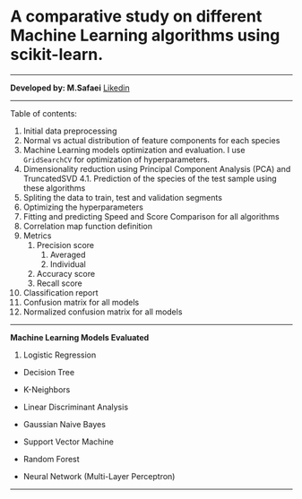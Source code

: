# A comparative study on different Machine Learning algorithms using scikit-learn. 


***
**Developed by: M.Safaei**
[Likedin](https://www.linkedin.com/in/mattsafaei/)
***

Table of contents:
1. Initial data preprocessing
2. Normal vs actual distribution of feature components for each species
3. Machine Learning models optimization and evaluation. I use `GridSearchCV` for optimization of hyperparameters. 
4. Dimensionality reduction using Principal Component Analysis (PCA) and TruncatedSVD
    4.1. Prediction of the species of the test sample using these algorithms
5. Spliting the data to train, test and validation segments
6. Optimizing the hyperparameters
7. Fitting and predicting Speed and Score Comparison for all algorithms
8. Correlation map function definition
9. Metrics
    1. Precision score
        1. Averaged
        3. Individual
    2. Accuracy score
    3. Recall score
10. Classification report
11. Confusion matrix for all models
12. Normalized confusion matrix for all models


***
**Machine Learning Models Evaluated**
1. Logistic Regression

- Decision Tree

- K-Neighbors

- Linear Discriminant Analysis
- Gaussian Naive Bayes

- Support Vector Machine

- Random Forest

- Neural Network (Multi-Layer Perceptron)
***